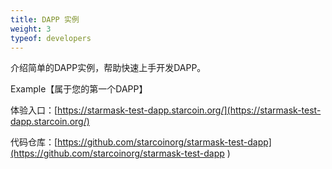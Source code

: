 ```yaml
---
title: DAPP 实例
weight: 3
typeof: developers
---
```


介绍简单的DAPP实例，帮助快速上手开发DAPP。

<!--more-->

Example【属于您的第一个DAPP】

体验入口：[https://starmask-test-dapp.starcoin.org/](https://starmask-test-dapp.starcoin.org/)

代码仓库：[https://github.com/starcoinorg/starmask-test-dapp](https://github.com/starcoinorg/starmask-test-dapp
)